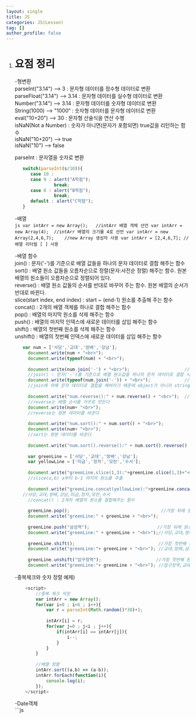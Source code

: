 ```yaml
---
layout: single
title: JS
categories: JS(Lesson)
tag: []
author_profile: false
---
```


1. # 요점 정리

   -형변환   
   parseInt("3.14") --> 3 : 문자형 데이터를 정수형 데이터로 변환   
   parseFloat("3.14") --> 3.14 : 문자형 데이터를 실수형 데이터로 변환   
   Number("3.14") --> 3.14 : 문자형 데이터를 숫자형 데이터로 변환   
   String(1000) --> "1000“ : 숫자형 데이터를 문자형 데이터로 변환   
   eval("10+20") --> 30 : 문자형 산술식을 연산 수행   
   isNaN(Not a Number) : 숫자가 아니면(문자가 포함되면) true값을 리턴하는 함수   
   isNaN("10+20") --> true   
   isNaN("10") --> false   

   parseInt : 문자열을 숫자로 변환   
   ```js
      switch(parseInt(s/10)){
         case 10 :
         case 9 : alert("A학점");
                  break;
         case 8 : alert("B학점");
                  break;
         default : alert("C학점");
      }
   ```   

	-배열   
		```js
			var intArr = new Array();	//intArr 배열 객체 선언
			var intArr = new Array(4);	//intArr 배열의 크기를 4로 선언
			var intArr = new Array(2,4,6,7);	//new Array 생성자 사용
			var intArr = [2,4,6,7];	//배열 리터럴 [ ] 사용
		```

   -배열 함수   
		join() : 문자('-')를 기준으로 배열 값들을 하나의 문자 데이터로 결합 해주는 함수   
		sort() : 배열 원소 값들을 오름차순으로 정렬(문자:사전순 정렬) 해주는 함수. 원본 배열의 원소들이 오름차순으로 정렬되어 있다.   
		reverse() : 배열 원소 값들의 순서를 반대로 바꾸어 주는 함수. 원본 배열의 순서가 반대로 바뀐다.   
		slice(start index, end index) : start ~ (end-1) 원소를 추출해 주는 함수   
		concat() : 2개의 배열 객체를 하나로 결합 해주는 함수   
		pop() : 배열의 마지막 원소를 삭제 해주는 함수   
		push() : 배열의 마지막 인덱스에 새로운 데이터를 삽입 해주는 함수   
		shift() : 배열의 첫번째 원소를 삭제 해주는 함수   
		unshift() : 배열의 첫번째 인덱스에 새로운 데이터를 삽입 해주는 함수   

   ```js
      var num = ['사당','교대','방배','강남'];
		document.write(num + "<br>");					                  //사당,교대,방배,강남
		document.write(typeof(num) + "<br>");			               //object
		
		document.write(num.join('-') + "<br>");			            //사당-교대-방배-강남
		//join() : 문자('-')를 기준으로 배열 원소값을 하나의 문자 데이터로 결합 시켜준다.
		document.write(typeof(num.join('-')) + "<br>");             //string
		//join에 의해 문자 데이터로 결합을 해버리기 때문에 object가 아니라 string이 나왔다
		
		document.write("num.reverse():" + num.reverse() + "<br>"); 	//강남,방배,교대,사당
		//reverse는 배열 순서를 거꾸로 만든다
		document.write(num+ "<br>");					                  //강남,방배,교대,사당
		//reverse는 원본 데이터를 바꾼다
		
		document.write("num.sort():" + num.sort() + "<br>");
		document.write(num+ "<br>");					                  //강남,방배,교대,사당
		//sort는 원본 데이터를 바꾼다
		
		document.write("num.sort().reverse():" + num.sort().reverse() + "<br>");	//사당,방배,교대,강남
		
		var greenLine = ['사당','교대','방배','강남'];
		var yellowLine = ['미금','정자','모란','수서'];
		
		document.write("greenLine.slice(1,3):"+greenLine.slice(1,3)+"<br>");       //교대,방배
		//slice(a,b) a부터 b-1 까지의 원소를 추출
		
		document.write("greenLine.concat(yellowLine):"+greenLine.concat(yellowLine)+"<br>"); 
      //사당,교대,방배,강남,미금,정자,모란,수서
		//concat() : 2개의 배열의 원소를 결합해주는 함수
		
		greenLine.pop();                                   //가장 뒤에 원소를 삭제
		document.write("greenLine:" + greenLine + "<br>");
		
		greenLine.push("삼성역");                          //가장 뒤에 원소를 삽입
		document.write("greenLine:" + greenLine + "<br>");//사당,교대,방배,삼성역
		
		greenLine.shift();                                //가장 첫번째 원소 삭제
		document.write("greenLine:"+ greenLine + "<br>"); //교대,방배,삼성역
		
		greenLine.unshift("압구정역");                     //가장 첫번째 원소에 삽입
		document.write("greenLine:"+ greenLine + "<br>"); //압구정역,교대,방배,삼성역
   ```   
   
	-중복체크와 숫자 정렬 예제)   
	```js
		<script>
			//중복 체크 저장
			var intArr = new Array();
			for(var i=0 ; i<6 ; i++){
				var r = parseInt(Math.random()*30)+1;	
				
				intArr[i] = r;
				for(var j=0 ; j<i ; j++){
					if(intArr[i] == intArr[j]){
						i--;
					}
				}
			}
			
			//배열 정렬
			intArr.sort((a,b) => (a-b));
			intArr.forEach(function(i){
				console.log(i);			
			});
		</script>
	```

   -Date객체   
		```js
		<script>
			var t = new Date();
			
			var y = t.getFullYear();	//연도
			var m = t.getMonth() + 1; 	//월(0 ~ 11)
			var d = t.getDate();		//일
			document.write(y + "-" + m + "-" + d);
			
			document.write("<br><br>");
			
			//시 분 초는 뒤에 's'가 붙음
			var h = t.getHours();		//시간, 뒤에 s붙음
			var mm = t.getMinutes();	//분, 뒤에 s붙음
			var s = t.getSeconds();		//초, 뒤에 s붙음
			document.write(h + ":" + mm + ":" + s);
			
			document.write("<br><br>");
			
			//요일
			var w = t.getDay();
			document.write(w + "-");	////일0 월1 화2 수3 목4 금5 토6
			var week = ["일요일","월요일","화요일","수요일","목요일","금요일","토요일"];
			document.write(week[w]);
		</script>
		```   



	-String객체
		```js
		<script>
			//String 객체 선언
			var str1 = '자바스크립트';
			var str2 = "자바스크립트";
			var str3 = new String('javascript');
			var str4 = new String("javascript");
			
			//함수 : 대소문자 구분
			var t = "Hello Thans you good luck to you";
		
			// charAt(16) : 인덱스 16번 문자를 추출
			document.write(t.charAt(16)+"<br>");			// g
			
			// indexOf('you') : 가장 먼저 나오는 you의 인덱스 번호를 구해준다.
			document.write(t.indexOf('you')+"<br>");	    // 12
			
			// indexOf('you', 16) 
			// : 인덱스 16번 이후에 나오는 you의 인덱스 번호를 구해준다.
			document.write(t.indexOf('you',16)+"<br>");	    // 29
			
			// lastIndexOf('you') : 끝에서 가장 먼저 나오는 you의 인덱스 번호를 구해준다.
			document.write(t.lastIndexOf('you')+"<br>");	// 29
			
			// toUpperCase() : 대문자로 변환 해주는 함수
			document.write(t.toUpperCase()+"<br>");			
			// HELLO THANS YOU GOOD LUCK TO YOU
			
			// toLowerCase() : 소문자로 변환 해주는 함수
			document.write(t.toLowerCase()+"<br>");			
			// hello thans you good luck to you
			
			// substring(start index, end index)
			// : start 인덱스 번호부터 end-1번 인덱스 번호의 문자를 추출
			// substring(6, 12) : 인덱스 6번 부터 11번 까지의 문자를 추출
			document.write(t.substring(6, 12)+"<br>");		// Thans	
			
			// substr(start index, 추출할 문자열의 길이)
			// substr(21, 4) : 인덱스 21번 부터 4개의 문자를 추출
			document.write(t.substr(21, 4)+"<br>");		   // luck
			
			// split("구분기호") : 구분기호를 이용해서 문자들을 분리해서 배열로 리턴해주는 함수
			// split(" ") : 공백문자를 기준으로 문자를 분리해서 배열로 리턴 해준다.
			var s = t.split(" ");
			document.write(s[0]+"<br>");			// Hello
			document.write(s[1]+"<br>");			// Thans
			document.write(s[2]+"<br>");			// you
			document.write(s[3]+"<br>");            // good
			document.write(s[4]+"<br>");            // luck  
			document.write(s[5]+"<br>");            // to
			document.write(s[6]+"<br>");            // you
			
			s.forEach((i) => document.write(i + "<br>"));
		</script>
		```	

			
